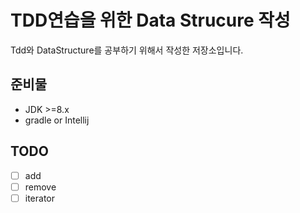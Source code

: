 # TDD연습을 위한 Data Strucure 작성
Tdd와 DataStructure를 공부하기 위해서 작성한 저장소입니다.

## 준비물
* JDK >=8.x
* gradle or Intellij

## TODO
- [ ] add
- [ ] remove
- [ ] iterator
